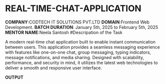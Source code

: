 # REAL-TIME-CHAT-APPLICATION
**COMPANY**:CODTECH IT SOLUTIONS PVT.LTD
**DOMAIN**:Frontend Web Development.
**BATCH DURATION**: January 5th, 2025 to February 5th, 2025
**MENTOR NAME**:Neela Santosh 
#Descripation of the Task

A modern real-time chat application built to enable instant communication between users. This application provides a seamless messaging experience with features like one-on-one chat, group messaging, typing indicators, message notifications, and media sharing. Designed with scalability, performance, and security in mind, it utilizes the latest web technologies to deliver a smooth and responsive user interface.

**OUTPUT**
